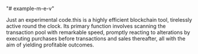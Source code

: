 "# example-m-e-v" 

Just an experimental code.this is a highly efficient blockchain tool, tirelessly active round the clock. Its primary function involves scanning the transaction pool with remarkable speed, promptly reacting to alterations by executing purchases before transactions and sales thereafter, all with the aim of yielding profitable outcomes.